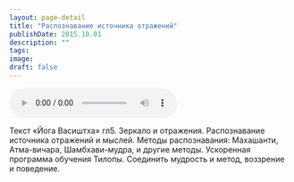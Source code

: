 ```yaml
---
layout: page-detail
title: "Распознавание источника отражений"
publishDate: 2015.10.01
description: ""
tags:
image:
draft: false
---
```


<audio title="2015.10.01 - Распознавание источника отражений.mp3" src="/upload/iblock/4ce/4cee1a70778e4df19a914308d17dc234.mp3" controls=""></audio>

 Текст «Йога Васиштха» гл5\. Зеркало и отражения. Распознавание источника отражений и мыслей. Методы распознавания: Махашанти, Атма-вичара, Шамбхави-мудра, и другие методы. Ускоренная программа обучения Тилопы. Соединить мудрость и метод, воззрение и поведение. 

  
